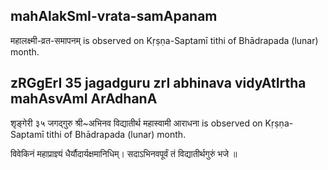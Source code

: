 ## mahAlakSmI-vrata-samApanam

महालक्ष्मी-व्रत-समापनम् is observed on Kṛṣṇa-Saptamī tithi of Bhādrapada (lunar) month.



## zRGgErI 35 jagadguru zrI abhinava vidyAtIrtha mahAsvAmI ArAdhanA

शृङ्गेरी ३५ जगद्गुरु श्री~अभिनव विद्यातीर्थ महास्वामी आराधना is observed on Kṛṣṇa-Saptamī tithi of Bhādrapada (lunar) month.



विवेकिनं महाप्राज्ञ्यं धैर्यौदार्यक्षमानिधिम्।
सदाऽभिनवपूर्वं तं विद्यातीर्थगुरुं भजे ॥

